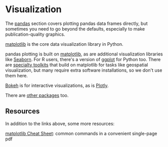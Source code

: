 # Visualization

The [pandas](../pandas/readme.md) section covers plotting pandas data frames directly, but sometimes you need to go beyond the defaults, especially to make publication-quality graphics.

[matplotlib](https://matplotlib.org/) is the core data visualization library in Python.

pandas plotting is built on [matplotlib](https://matplotlib.org/), as are additional visualization libraries like [Seaborn](https://seaborn.pydata.org/).  For R users, there's a version of [ggplot](http://ggplot.yhathq.com/) for Python too.  There are [specialty toolkits](https://matplotlib.org/2.0.2/mpl_toolkits/index.html) that build on matplotlib for tasks like geospatial visualization, but many require extra software installations, so we don't use them here.

[Bokeh](http://bokeh.pydata.org/en/latest/) is for interactive visualizations, as is [Plotly](https://plot.ly/python/).

There are [other packages](https://blog.modeanalytics.com/python-data-visualization-libraries/) too.


## Resources

In addition to the links above, some more resources:

[matplotlib Cheat Sheet](https://s3.amazonaws.com/assets.datacamp.com/blog_assets/Python_Matplotlib_Cheat_Sheet.pdf): common commands in a convenient single-page pdf

